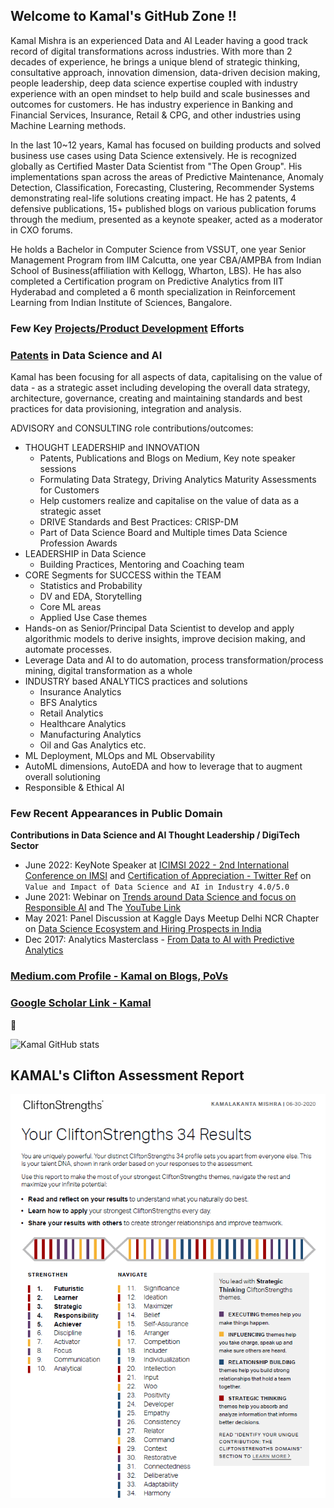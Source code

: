 ## Welcome to Kamal's GitHub Zone !!

Kamal Mishra is an experienced Data and AI Leader having a good track record of digital transformations across industries. With more than 2 decades of experience, he brings a unique blend of strategic thinking, consultative approach, innovation dimension, data-driven decision making, people leadership, deep data science expertise coupled with industry experience with an open mindset to help build and scale businesses and outcomes for customers. He has industry experience in Banking and Financial Services, Insurance, Retail & CPG, and other industries using Machine Learning methods.

In the last 10~12 years, Kamal has focused on building products and solved business use cases using Data Science extensively. He is recognized globally as Certified Master Data Scientist from "The Open Group". His implementations span across the areas of Predictive Maintenance, Anomaly Detection, Classification, Forecasting, Clustering, Recommender Systems demonstrating real-life solutions creating impact. He has 2 patents, 4 defensive publications, 15+ published blogs on various publication forums through the medium, presented as a keynote speaker, acted as a moderator in CXO forums. 

He holds a Bachelor in Computer Science from VSSUT, one year Senior Management Program from IIM Calcutta, one year CBA/AMPBA from Indian School of Business(affiliation with Kellogg, Wharton, LBS). He has also completed a Certification program on Predictive Analytics from IIT Hyderabad and completed a 6 month specialization in Reinforcement Learning from Indian Institute of Sciences, Bangalore.

### Few Key [Projects/Product Development](https://github.com/kkm24132/Products_Projects_Initiatives/blob/main/README.md) Efforts

### [Patents](https://patents.google.com/?inventor=kamalakanta+mishra&oq=kamalakanta+mishra) in Data Science and AI

Kamal has been focusing for all aspects of data, capitalising on the value of data - as a strategic asset including developing the overall data strategy, architecture, governance, creating and maintaining standards and best practices for data provisioning, integration and analysis.

ADVISORY and CONSULTING role contributions/outcomes:
- THOUGHT LEADERSHIP and INNOVATION
  - Patents, Publications and Blogs on Medium, Key note speaker sessions
  - Formulating Data Strategy, Driving Analytics Maturity Assessments for Customers
  - Help customers realize and capitalise on the value of data as a strategic asset  
  - DRIVE Standards and Best Practices: CRISP-DM 
  - Part of Data Science Board and Multiple times Data Science Profession Awards
- LEADERSHIP in Data Science
  - Building Practices, Mentoring and Coaching team
- CORE Segments for SUCCESS within the TEAM
  - Statistics and Probability
  - DV and EDA, Storytelling
  - Core ML areas
  - Applied Use Case themes
- Hands-on as Senior/Principal Data Scientist to develop and apply algorithmic models to derive insights, improve decision making, and automate processes.
- Leverage Data and AI to do automation, process transformation/process mining, digital transformation as a whole
- INDUSTRY based ANALYTICS practices and solutions
  - Insurance Analytics
  - BFS Analytics
  - Retail Analytics
  - Healthcare Analytics
  - Manufacturing Analytics
  - Oil and Gas Analytics etc.
- ML Deployment, MLOps and ML Observability
- AutoML dimensions, AutoEDA and how to leverage that to augment overall solutioning
- Responsible & Ethical AI

### Few Recent Appearances in Public Domain 
**Contributions in Data Science and AI Thought Leadership / DigiTech Sector**

- June 2022: KeyNote Speaker at [ICIMSI 2022 - 2nd International Conference on IMSI](https://www.linkedin.com/posts/kamalmishra07_keynotespeaker-icimsi-icimsi2022-activity-6945941645208997888-orup/?utm_source=linkedin_share&utm_medium=member_desktop_web) and [Certification of Appreciation - Twitter Ref](https://twitter.com/KKM_007/status/1543531466256433152) on ```Value and Impact of Data Science and AI in Industry 4.0/5.0```
- June 2021: Webinar on [Trends around Data Science and focus on Responsible AI](https://www.linkedin.com/feed/update/urn:li:activity:6811518760365764608) and The [YouTube Link](https://www.youtube.com/watch?v=WcsL7qs4nuY)
- May 2021: Panel Discussion at Kaggle Days Meetup Delhi NCR Chapter on [Data Science Ecosystem and Hiring Prospects in India](https://www.youtube.com/watch?v=uY4Pq6rMwpU&t=30s)
- Dec 2017: Analytics Masterclass - [From Data to AI with Predictive Analytics](https://www.youtube.com/watch?v=ORfz0pbNQiM)

### [Medium.com Profile - Kamal on Blogs, PoVs](https://medium.com/@mishra.kamal)

### [Google Scholar Link - Kamal](https://scholar.google.com/citations?user=lc84CA0AAAAJ&hl=en)


👋

![Kamal GitHub stats](https://github-readme-stats.vercel.app/api?username=kkm24132&show_icons=true&theme=vue)

## KAMAL's Clifton Assessment Report

![Kamal Clifton Strengths](https://github.com/kkm24132/kkm24132/blob/main/Kamal_Cilfton_Report.png)

<!--
[![Top Langs](https://github-readme-stats.vercel.app/api/top-langs/?username=kkm24132)](https://github.com/kkm24132/github-readme-stats)
-->


<!--
**kkm24132/kkm24132** is a ✨ _special_ ✨ repository because its `README.md` (this file) appears on your GitHub profile.

Here are some ideas to get you started:

- 🔭 I’m currently working on ...
- 🌱 I’m currently learning ...
- 👯 I’m looking to collaborate on ...
- 🤔 I’m looking for help with ...
- 💬 Ask me about ...
- 📫 How to reach me: ...
- 😄 Pronouns: ...
- ⚡ Fun fact: ...
-->

